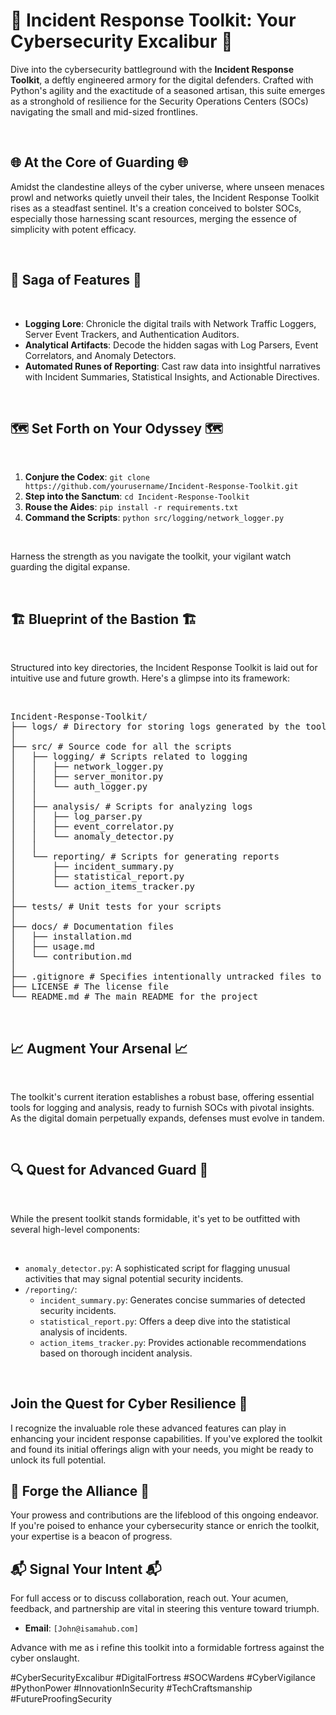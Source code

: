 # 🚨 Incident Response Toolkit: Your Cybersecurity Excalibur 🚨

Dive into the cybersecurity battleground with the **Incident Response Toolkit**, a deftly engineered armory for the digital defenders. Crafted with Python's agility and the exactitude of a seasoned artisan, this suite emerges as a stronghold of resilience for the Security Operations Centers (SOCs) navigating the small and mid-sized frontlines.

<br>

## 🌐 At the Core of Guarding 🌐
Amidst the clandestine alleys of the cyber universe, where unseen menaces prowl and networks quietly unveil their tales, the Incident Response Toolkit rises as a steadfast sentinel. It's a creation conceived to bolster SOCs, especially those harnessing scant resources, merging the essence of simplicity with potent efficacy.

<br>

## 📜 Saga of Features 📜

<br>

- **Logging Lore**: Chronicle the digital trails with Network Traffic Loggers, Server Event Trackers, and Authentication Auditors.
- **Analytical Artifacts**: Decode the hidden sagas with Log Parsers, Event Correlators, and Anomaly Detectors.
- **Automated Runes of Reporting**: Cast raw data into insightful narratives with Incident Summaries, Statistical Insights, and Actionable Directives.

<br>

## 🗺️ Set Forth on Your Odyssey 🗺️

<br>

1. **Conjure the Codex**: `git clone https://github.com/yourusername/Incident-Response-Toolkit.git`
2. **Step into the Sanctum**: `cd Incident-Response-Toolkit`
3. **Rouse the Aides**: `pip install -r requirements.txt`
4. **Command the Scripts**: `python src/logging/network_logger.py`

<br>

Harness the strength as you navigate the toolkit, your vigilant watch guarding the digital expanse.

<br>

## 🏗️ Blueprint of the Bastion 🏗️

<br>

Structured into key directories, the Incident Response Toolkit is laid out for intuitive use and future growth. Here's a glimpse into its framework:

<br>

<pre>
Incident-Response-Toolkit/
├── logs/ # Directory for storing logs generated by the toolkit
│
├── src/ # Source code for all the scripts
│   ├── logging/ # Scripts related to logging
│   │   ├── network_logger.py
│   │   ├── server_monitor.py
│   │   └── auth_logger.py
│   │
│   ├── analysis/ # Scripts for analyzing logs
│   │   ├── log_parser.py
│   │   ├── event_correlator.py
│   │   └── anomaly_detector.py
│   │
│   └── reporting/ # Scripts for generating reports
│       ├── incident_summary.py
│       ├── statistical_report.py
│       └── action_items_tracker.py
│
├── tests/ # Unit tests for your scripts
│
├── docs/ # Documentation files
│   ├── installation.md
│   ├── usage.md
│   └── contribution.md
│
├── .gitignore # Specifies intentionally untracked files to ignore
├── LICENSE # The license file
└── README.md # The main README for the project
</pre>

<br>

## 📈 Augment Your Arsenal 📈

<br>

The toolkit's current iteration establishes a robust base, offering essential tools for logging and analysis, ready to furnish SOCs with pivotal insights. As the digital domain perpetually expands, defenses must evolve in tandem.

<br>

## 🔍 Quest for Advanced Guard 🚀

<br>

While the present toolkit stands formidable, it's yet to be outfitted with several high-level components:

<br>

- `anomaly_detector.py`: A sophisticated script for flagging unusual activities that may signal potential security incidents.
- `/reporting/`:
  - `incident_summary.py`: Generates concise summaries of detected security incidents.
  - `statistical_report.py`: Offers a deep dive into the statistical analysis of incidents.
  - `action_items_tracker.py`: Provides actionable recommendations based on thorough incident analysis.

<br>

## Join the Quest for Cyber Resilience 🚀


I recognize the invaluable role these advanced features can play in enhancing your incident response capabilities. If you've explored the toolkit and found its initial offerings align with your needs, you might be ready to unlock its full potential.


## 🔗 Forge the Alliance 🔗


Your prowess and contributions are the lifeblood of this ongoing endeavor. If you're poised to enhance your cybersecurity stance or enrich the toolkit, your expertise is a beacon of progress.


## 📬 Signal Your Intent 📬


For full access or to discuss collaboration, reach out. Your acumen, feedback, and partnership are vital in steering this venture toward triumph.


- **Email**: `[John@isamahub.com]`


Advance with me as i refine this toolkit into a formidable fortress against the cyber onslaught.


#CyberSecurityExcalibur #DigitalFortress #SOCWardens #CyberVigilance #PythonPower #InnovationInSecurity #TechCraftsmanship #FutureProofingSecurity
